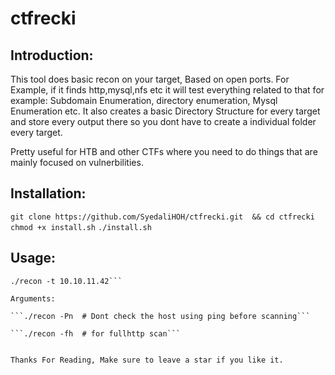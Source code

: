 # ctfrecki

## Introduction:

This tool does basic recon on your target, Based on open ports.
For Example, if it finds http,mysql,nfs etc it will test everything related to that for example: Subdomain Enumeration, directory enumeration, Mysql Enumeration etc.
It also creates a basic Directory Structure for every target and store every output there so you dont have to create a individual folder every target.

Pretty useful for HTB and other CTFs where you need to do things that are mainly focused on vulnerbilities.

## Installation:

```git clone https://github.com/SyedaliHOH/ctfrecki.git  && cd ctfrecki```
```chmod +x install.sh```
```./install.sh```

## Usage:

```./recon -t https://example.com
./recon -t 10.10.11.42```

Arguments:

```./recon -Pn  # Dont check the host using ping before scanning```

```./recon -fh  # for fullhttp scan```


Thanks For Reading, Make sure to leave a star if you like it.
